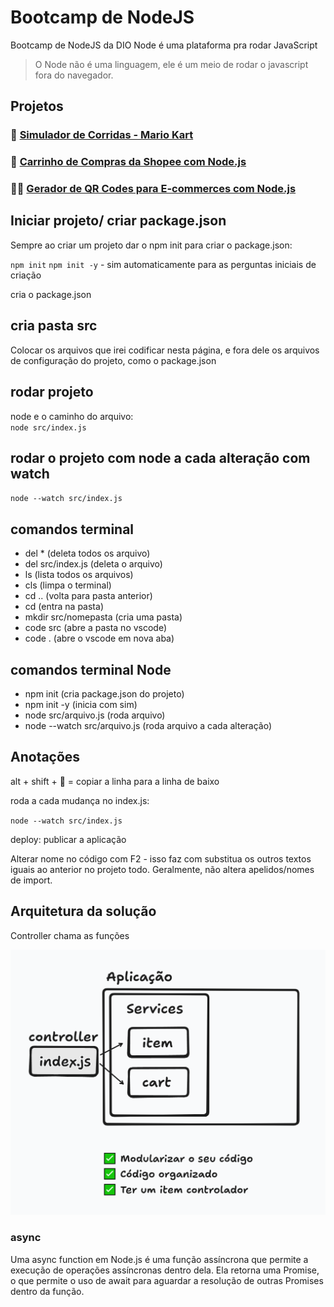 # Bootcamp de NodeJS 

Bootcamp de NodeJS da DIO
Node é uma plataforma pra rodar JavaScript

> O Node não é uma linguagem, ele é um meio de rodar o javascript fora do navegador.

## Projetos

### 🚗 [Simulador de Corridas - Mario Kart](desafios/desafio-simulador/readme.md)
### 🛒 [Carrinho de Compras da Shopee com Node.js](desafios/carrinho-compras/readme.md)
### 🔑📱 [Gerador de QR Codes para E-commerces com Node.js](desafios/03-gerador-qrcode/readme.md)

## Iniciar projeto/ criar package.json

Sempre ao criar um projeto dar o npm init para criar o package.json:

`npm init`
`npm init -y` - sim automaticamente para as perguntas iniciais de criação

cria o package.json

## cria pasta src

Colocar os arquivos que irei codificar nesta página,
e fora dele os arquivos de configuração do projeto, como o package.json

## rodar projeto

node e o caminho do arquivo:\
`node src/index.js`

## rodar o projeto com node a cada alteração com watch

`node --watch src/index.js`

## comandos terminal

* del * (deleta todos os arquivo)
* del src/index.js (deleta o arquivo)
* ls (lista todos os arquivos)
* cls (limpa o terminal)
* cd .. (volta para pasta anterior)
* cd (entra na pasta)
* mkdir src/nomepasta (cria uma pasta)
* code src (abre a pasta no vscode)
* code . (abre o vscode em nova aba)

## comandos terminal Node

* npm init (cria package.json do projeto)
* npm init -y (inicia com sim)
* node src/arquivo.js (roda arquivo)
* node --watch src/arquivo.js (roda arquivo a cada alteração)

## Anotações

alt + shift + 🔽 = copiar a linha para a linha de baixo

roda a cada mudança no index.js:

`node --watch src/index.js `

deploy: publicar a aplicação

Alterar nome no código com F2 - isso faz com substitua os outros textos iguais ao anterior no projeto todo. Geralmente, não altera apelidos/nomes de import.


## Arquitetura da solução

Controller chama as funções

![Arquitetura da Solução](arquitetura-da-solucao.png)

### async

Uma async function em Node.js é uma função assíncrona que permite a execução de operações assíncronas dentro dela. Ela retorna uma Promise, o que permite o uso de await para aguardar a resolução de outras Promises dentro da função.